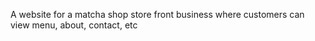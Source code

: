 A website for a matcha shop store front business where customers can view menu, about, contact, etc
